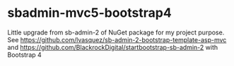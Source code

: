 # sbadmin-mvc5-bootstrap4
Little upgrade from sb-admin-2 of NuGet package for my project purpose. See https://github.com/lvasquez/sb-admin-2-bootstrap-template-asp-mvc and https://github.com/BlackrockDigital/startbootstrap-sb-admin-2 with Bootstrap 4
